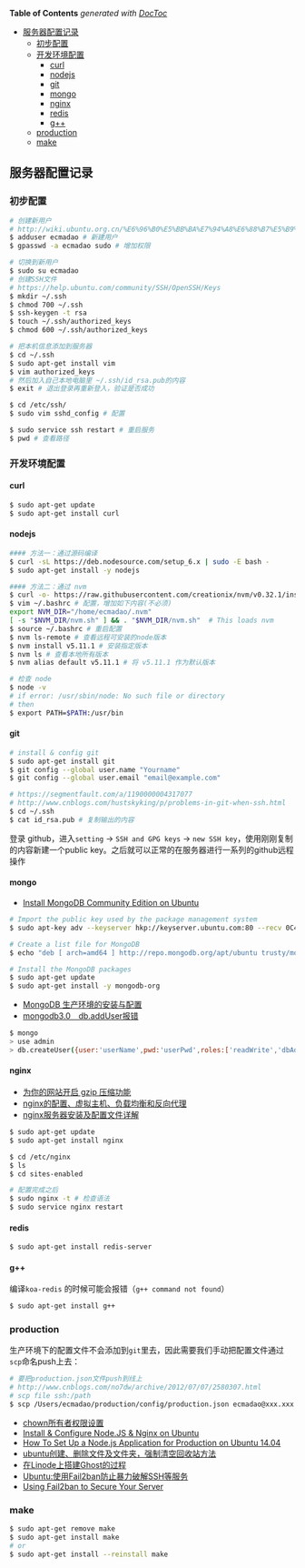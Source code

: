 <!-- START doctoc generated TOC please keep comment here to allow auto update -->
<!-- DON'T EDIT THIS SECTION, INSTEAD RE-RUN doctoc TO UPDATE -->
**Table of Contents**  *generated with [DocToc](https://github.com/thlorenz/doctoc)*

- [服务器配置记录](#%E6%9C%8D%E5%8A%A1%E5%99%A8%E9%85%8D%E7%BD%AE%E8%AE%B0%E5%BD%95)
  - [初步配置](#%E5%88%9D%E6%AD%A5%E9%85%8D%E7%BD%AE)
  - [开发环境配置](#%E5%BC%80%E5%8F%91%E7%8E%AF%E5%A2%83%E9%85%8D%E7%BD%AE)
    - [curl](#curl)
    - [nodejs](#nodejs)
    - [git](#git)
    - [mongo](#mongo)
    - [nginx](#nginx)
    - [redis](#redis)
    - [g++](#g)
  - [production](#production)
  - [make](#make)

<!-- END doctoc generated TOC please keep comment here to allow auto update -->

## 服务器配置记录

### 初步配置

```bash
# 创建新用户
# http://wiki.ubuntu.org.cn/%E6%96%B0%E5%BB%BA%E7%94%A8%E6%88%B7%E5%B9%B6%E6%B7%BB%E5%8A%A0%E5%88%B0%E7%AE%A1%E7%90%86%E7%BB%84
$ adduser ecmadao # 新建用户
$ gpasswd -a ecmadao sudo # 增加权限

# 切换到新用户
$ sudo su ecmadao
# 创建SSH文件
# https://help.ubuntu.com/community/SSH/OpenSSH/Keys
$ mkdir ~/.ssh
$ chmod 700 ~/.ssh
$ ssh-keygen -t rsa
$ touch ~/.ssh/authorized_keys
$ chmod 600 ~/.ssh/authorized_keys

# 把本机信息添加到服务器
$ cd ~/.ssh
$ sudo apt-get install vim
$ vim authorized_keys
# 然后加入自己本地电脑里 ~/.ssh/id_rsa.pub的内容
$ exit # 退出登录再重新登入，验证是否成功

$ cd /etc/ssh/
$ sudo vim sshd_config # 配置

$ sudo service ssh restart # 重启服务
$ pwd # 查看路径
```

### 开发环境配置

#### curl

```bash
$ sudo apt-get update
$ sudo apt-get install curl
```

#### nodejs

```bash
#### 方法一：通过源码编译
$ curl -sL https://deb.nodesource.com/setup_6.x | sudo -E bash -
$ sudo apt-get install -y nodejs

#### 方法二：通过 nvm
$ curl -o- https://raw.githubusercontent.com/creationix/nvm/v0.32.1/install.sh | bash # 安装 nvm
$ vim ~/.bashrc # 配置，增加如下内容(不必须)
export NVM_DIR="/home/ecmadao/.nvm"
[ -s "$NVM_DIR/nvm.sh" ] && . "$NVM_DIR/nvm.sh"  # This loads nvm
$ source ~/.bashrc # 重启配置
$ nvm ls-remote # 查看远程可安装的node版本
$ nvm install v5.11.1 # 安装指定版本
$ nvm ls # 查看本地所有版本
$ nvm alias default v5.11.1 # 将 v5.11.1 作为默认版本

# 检查 node
$ node -v
# if error: /usr/sbin/node: No such file or directory
# then
$ export PATH=$PATH:/usr/bin
```

#### git

```bash
# install & config git
$ sudo apt-get install git
$ git config --global user.name "Yourname"
$ git config --global user.email "email@example.com"

# https://segmentfault.com/a/1190000004317077
# http://www.cnblogs.com/hustskyking/p/problems-in-git-when-ssh.html
$ cd ~/.ssh
$ cat id_rsa.pub # 复制输出的内容
```

登录 github，进入`setting` -> `SSH and GPG keys` -> `new SSH key`，使用刚刚复制的内容新建一个public key。之后就可以正常的在服务器进行一系列的github远程操作

#### mongo

- [Install MongoDB Community Edition on Ubuntu](https://docs.mongodb.com/manual/tutorial/install-mongodb-on-ubuntu/)

```bash
# Import the public key used by the package management system
$ sudo apt-key adv --keyserver hkp://keyserver.ubuntu.com:80 --recv 0C49F3730359A14518585931BC711F9BA15703C6

# Create a list file for MongoDB
$ echo "deb [ arch=amd64 ] http://repo.mongodb.org/apt/ubuntu trusty/mongodb-org/3.4 multiverse" | sudo tee /etc/apt/sources.list.d/mongodb-org-3.4.list

# Install the MongoDB packages
$ sudo apt-get update
$ sudo apt-get install -y mongodb-org
```

- [MongoDB 生产环境的安装与配置](https://ruby-china.org/topics/454)
- [mongodb3.0　db.addUser报错](http://www.cnblogs.com/yshyee/p/4587689.html)

```bash
$ mongo
> use admin
> db.createUser({user:'userName',pwd:'userPwd',roles:['readWrite','dbAdmin']})
```

#### nginx

- [为你的网站开启 gzip 压缩功能](http://wenzhixin.net.cn/2013/11/10/server_gzip_on)
- [nginx的配置、虚拟主机、负载均衡和反向代理](https://www.zybuluo.com/phper/note/89391)
- [nginx服务器安装及配置文件详解](https://segmentfault.com/a/1190000002797601)

```bash
$ sudo apt-get update
$ sudo apt-get install nginx

$ cd /etc/nginx
$ ls
$ cd sites-enabled

# 配置完成之后
$ sudo nginx -t # 检查语法
$ sudo service nginx restart
```

#### redis

```bash
$ sudo apt-get install redis-server
```

#### g++

编译`koa-redis` 的时候可能会报错（`g++ command not found`）

```bash
$ sudo apt-get install g++
```

### production

生产环境下的配置文件不会添加到`git`里去，因此需要我们手动把配置文件通过`scp`命名push上去：

```bash
# 要把production.json文件push到线上
# http://www.cnblogs.com/no7dw/archive/2012/07/07/2580307.html
# scp file ssh:/path
$ scp /Users/ecmadao/production/config/production.json ecmadao@xxx.xxx:/home/ecmadao/production/config
```

- [chown所有者权限设置](http://yanwen.org/doc/chown.html)
- [Install & Configure Node.JS & Nginx on Ubuntu](https://coderwall.com/p/hwkjba/install-configure-node-js-nginx-on-ubuntu)
- [How To Set Up a Node.js Application for Production on Ubuntu 14.04](https://www.digitalocean.com/community/tutorials/how-to-set-up-a-node-js-application-for-production-on-ubuntu-14-04)
- [ubuntu创建、删除文件及文件夹，强制清空回收站方法](http://www.cnblogs.com/lwm-1988/archive/2011/09/13/2174538.html)
- [在Linode上搭建Ghost的过程](http://www.justzht.com/zai-linodeshang-da-jian-ghostde-guo-cheng/)
- [Ubuntu:使用Fail2ban防止暴力破解SSH等服务](https://www.polarxiong.com/archives/ubuntu-fail2ban.html)
- [Using Fail2ban to Secure Your Server](https://www.linode.com/docs/security/using-fail2ban-for-security)

### make

```bash
$ sudo apt-get remove make
$ sudo apt-get install make
# or
$ sudo apt-get install --reinstall make
```